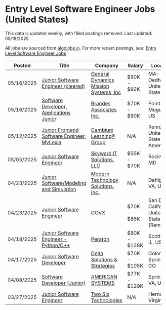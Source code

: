 # Entry Level Software Engineer Jobs (United States)

This data is updated weekly, with filled postings removed. Last updated: 05/18/2025

All jobs are sourced from [algojobs.io](https://algojobs.io/). For more recent postings, see: [Entry Level Software Engineer Jobs](https://algojobs.io/new-grad-swe)

| Posted | Title | Company | Salary | Location |
| --- | --- | --- | --- | --- |
| 05/16/2025 | [Junior Software Engineer (cleared)](https://algojobs.io/jobs/4117614) | [General Dynamics Mission Systems, Inc](https://algojobs.io/company/gdms/) | $90K - $92K | MA-Dedham, United States |
| 05/16/2025 | [Software Developer, Applications Junior](https://algojobs.io/jobs/4116332) | [Brandes Associates Inc.](https://algojobs.io/company/brandesassociates/) | $70K - $90K | Point Mugu, CA, US |
| 05/12/2025 | [Junior Frontend Software Engineer, MyLexia](https://algojobs.io/jobs/4058506) | [Cambium Learning® Group](https://algojobs.io/company/cambiumlearning/) | N/A | Remote, United States of America |
| 05/05/2025 | [Junior Software Engineer](https://algojobs.io/jobs/3983782) | [Skyward IT Solutions, LLC](https://algojobs.io/company/skywarditsolutions/) | $55K - $70K | Rockville, MD |
| 04/23/2025 | [Junior Software/Modeling and Simulation](https://algojobs.io/jobs/3886091) | [Modern Technology Solutions, Inc.](https://algojobs.io/company/mtsi/) | N/A | Dahlgren, VA, US |
| 04/23/2025 | [Junior Software Engineer](https://algojobs.io/jobs/3874657) | [GOVX](https://algojobs.io/company/govx/) | $70K - $85K | San Diego, California, United States (Remote) |
| 04/18/2025 | [Junior Software Engineer - Python/C++](https://algojobs.io/jobs/3842687) | [Peraton](https://algojobs.io/company/peraton/) | $80K - $128K | Scott AFB, IL, US |
| 04/17/2025 | [Junior Software Developer](https://algojobs.io/jobs/3838431) | [Delta Solutions & Strategies](https://algojobs.io/company/deltasands/) | $70K - $105K | Colorado Springs, CO |
| 04/08/2025 | [Software Developer (Junior)](https://algojobs.io/jobs/3732619) | [AMERICAN SYSTEMS](https://algojobs.io/company/americansystems/) | $77K - $129K | Springfield, VA, US |
| 03/27/2025 | [Junior Software Engineer](https://algojobs.io/jobs/3612452) | [Two Six Technologies](https://algojobs.io/company/twosixtechnologies/) | N/A | Herndon, Virginia |